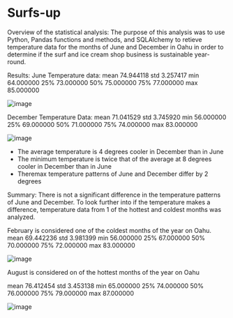 # Surfs-up

Overview of the statistical analysis: 
The purpose of this analysis was to use Python, Pandas functions and methods, and SQLAlchemy to retieve temperature data for the months of June and December in Oahu in order to determine if the surf and ice cream shop business is sustainable year-round.

Results:
June Temperature data:
mean     74.944118
std       3.257417
min      64.000000
25%      73.000000
50%      75.000000
75%      77.000000
max      85.000000

![image](https://user-images.githubusercontent.com/74462990/123568444-f96b9200-d789-11eb-90a7-5773b144446f.png)







December Temperature Data:
mean     71.041529
std       3.745920
min      56.000000
25%      69.000000
50%      71.000000
75%      74.000000
max      83.000000

![image](https://user-images.githubusercontent.com/74462990/123568481-0d16f880-d78a-11eb-9902-e143b4f98254.png)







* The average temperature is 4 degrees cooler in December than in June
* The minimum temperature is twice that of the average at 8 degrees cooler in December than in June
* Theremax temperature patterns of June and December differ by 2 degrees

Summary:
There is not a significant difference in the temperature patterns of June and December. To look further into if the temperature makes a difference, temperature data from 1 of the hottest and coldest months was analyzed. 

February is considered one of the coldest months of the year on Oahu.
mean     69.442236
std       3.981399
min      56.000000
25%      67.000000
50%      70.000000
75%      72.000000
max      83.000000



![image](https://user-images.githubusercontent.com/74462990/123569243-98dd5480-d78b-11eb-8be6-15d0f96b264f.png)












August is considered on of the hottest months of the year on Oahu

mean     76.412454
std       3.453138
min      65.000000
25%      74.000000
50%      76.000000
75%      79.000000
max      87.000000




![image](https://user-images.githubusercontent.com/74462990/123569332-be6a5e00-d78b-11eb-94c9-40955e4c491d.png)


